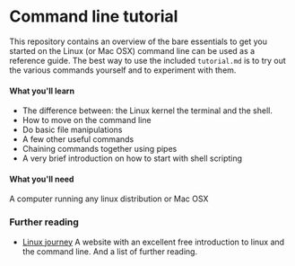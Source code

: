 # Command line tutorial

This repository contains an overview of the bare essentials to get you started on the Linux (or Mac OSX) command line can be used as a reference guide.
The best way to use the included `tutorial.md` is to try out the various commands yourself and to experiment with them.

#### What you'll learn

* The difference between: the Linux kernel the terminal and the shell. 
* How to move on the command line 
* Do basic file manipulations 
* A few other useful commands
* Chaining commands together using pipes
* A very brief introduction on how to start with shell scripting

#### What you'll need

A computer running any linux distribution or Mac OSX 

### Further reading

* [Linux journey](https://linuxjourney.com/) A website with an excellent free introduction to linux and the command line. And a list of further reading.


